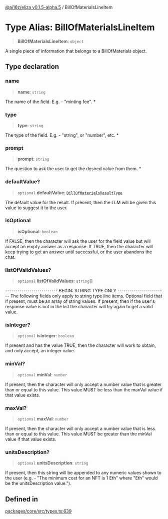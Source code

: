 [@ai16z/eliza v0.1.5-alpha.5](../index.md) / BillOfMaterialsLineItem

# Type Alias: BillOfMaterialsLineItem

> **BillOfMaterialsLineItem**: `object`

A single piece of information that belongs to a
 BillOfMaterials object.

## Type declaration

### name

> **name**: `string`

The name of the field.  E.g. - "minting fee". *

### type

> **type**: `string`

The type of the field.  E.g. - "string", or "number", etc. *

### prompt

> **prompt**: `string`

The question to ask the user to get the desired value from them. *

### defaultValue?

> `optional` **defaultValue**: [`BillOfMaterialsResultType`](BillOfMaterialsResultType.md)

The default value for the result.  If present, then the LLM
 will be given this value to suggest it to the user.

### isOptional

> **isOptional**: `boolean`

If FALSE, then the character will ask the user for the field value
  but will accept an empty answer as a response.  If TRUE, then
  the character will keep trying to get an answer until successful,
  or the user abandons the chat.

### listOfValidValues?

> `optional` **listOfValidValues**: `string`[]

-------------------------- BEGIN: STRING TYPE ONLY ------------------------
The following fields only apply to string type line items.
Optional field that if present, must be an array of string values.
 If present, then if the user's response value is not in the list
 the character will try again to get a valid value.

### isInteger?

> `optional` **isInteger**: `boolean`

If present and has the value TRUE, then the character will work to
 obtain, and only accept, an integer value.

### minVal?

> `optional` **minVal**: `number`

If present, then the character will only accept a number value that
 is greater than or equal to this value.  This value MUST be less
 than the maxVal value if that value exists.

### maxVal?

> `optional` **maxVal**: `number`

If present, then the character will only accept a number value that
 is less than or equal to this value.  This value MUST be greater
 than the minVal value if that value exists.

### unitsDescription?

> `optional` **unitsDescription**: `string`

If present, then this string will be appended to any numeric values
 shown to the user (e.g. - "The minimum cost for an NFT is 1 Eth"
 where "Eth" would be the unitsDescription value.").

## Defined in

[packages/core/src/types.ts:639](https://github.com/roschler/eliza/blob/main/packages/core/src/types.ts#L639)
